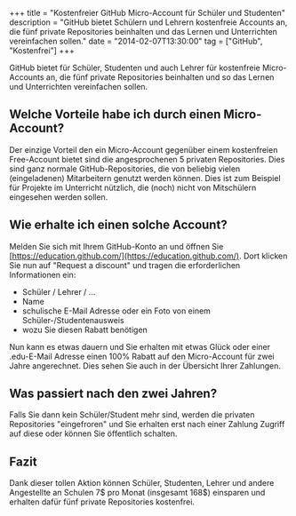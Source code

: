 +++
title       = "Kostenfreier GitHub Micro-Account für Schüler und Studenten"
description = "GitHub bietet Schülern und Lehrern kostenfreie Accounts an, die fünf private Repositories beinhalten und das Lernen und Unterrichten vereinfachen sollen."
date        = "2014-02-07T13:30:00"
tag         = ["GitHub", "Kostenfrei"]
+++

GitHub bietet für Schüler, Studenten und auch Lehrer für kostenfreie Micro-Accounts an, die fünf private Repositories beinhalten und so das Lernen und Unterrichten vereinfachen sollen.

<!--more-->

## Welche Vorteile habe ich durch einen Micro-Account?
Der einzige Vorteil den ein Micro-Account gegenüber einem kostenfreien Free-Account bietet sind die angesprochenen 5 privaten Repositories. Dies sind ganz normale GitHub-Repositories, die von beliebig vielen (eingeladenen) Mitarbeitern genutzt werden können.
Dies ist zum Beispiel für Projekte im Unterricht nützlich, die (noch) nicht von Mitschülern eingesehen werden sollen.

## Wie erhalte ich einen solche Account?
Melden Sie sich mit Ihrem GitHub-Konto an und öffnen Sie [https://education.github.com/](https://education.github.com/). Dort klicken Sie nun auf "Request a discount" und tragen die erforderlichen Informationen ein:

* Schüler / Lehrer / ...
* Name
* schulische E-Mail Adresse oder ein Foto von einem Schüler-/Studentenausweis
* wozu Sie diesen Rabatt benötigen

Nun kann es etwas dauern und Sie erhalten mit etwas Glück oder einer .edu-E-Mail Adresse einen 100% Rabatt auf den Micro-Account für zwei Jahre angerechnet. Dies sehen Sie auch in der Übersicht Ihrer Zahlungen.

## Was passiert nach den zwei Jahren?
Falls Sie dann kein Schüler/Student mehr sind, werden die privaten Repositories "eingefroren" und Sie erhalten erst nach einer Zahlung Zugriff auf diese oder können Sie öffentlich schalten.

## Fazit
Dank dieser tollen Aktion können Schüler, Studenten, Lehrer und andere Angestellte an Schulen 7$ pro Monat (insgesamt 168$) einsparen und erhalten dafür fünf private Repositories kostenfrei.